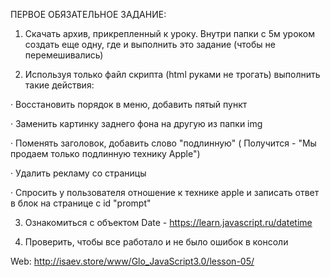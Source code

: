 ПЕРВОЕ ОБЯЗАТЕЛЬНОЕ ЗАДАНИЕ:

1) Скачать архив, прикрепленный к уроку. Внутри папки с 5м уроком создать еще одну, где и выполнить это задание (чтобы не перемешивались)

2) Используя только файл скрипта (html руками не трогать) выполнить такие действия:

·        Восстановить порядок в меню, добавить пятый пункт

·        Заменить картинку заднего фона на другую из папки img

·        Поменять заголовок, добавить слово "подлинную" ( Получится - "Мы продаем только подлинную технику Apple")

·        Удалить рекламу со страницы

·        Спросить у пользователя отношение к технике apple и записать ответ в блок на странице с id "prompt"

3) Ознакомиться с объектом Date - https://learn.javascript.ru/datetime <a> </a>

4) Проверить, чтобы все работало и не было ошибок в консоли

Web: http://isaev.store/www/Glo_JavaScript3.0/lesson-05/
